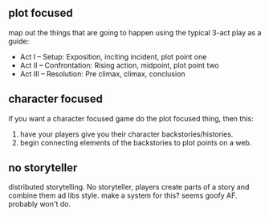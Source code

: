
## plot focused 

map out the things that are going to happen using the typical 3-act play as a guide: 
- Act I – Setup: Exposition, inciting incident, plot point one 
- Act II – Confrontation: Rising action, midpoint, plot point two 
- Act III – Resolution: Pre climax, climax, conclusion
## character focused
if you want a character focused game do the plot focused thing, then this:
1. have your players give you their character backstories/histories.
2. begin connecting elements of the backstories to plot points on a web.

## no storyteller
distributed storytelling. No storyteller, players create parts of a story and combine them ad libs style. make a system for this? seems goofy AF. probably won't do.